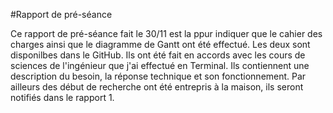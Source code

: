 #Rapport de pré-séance

Ce rapport de pré-séance fait le 30/11 est la ppur indiquer que le cahier des charges ainsi que le diagramme de Gantt ont été effectué.
Les deux sont disponilbes dans le GitHub. Ils ont été fait en accords avec les cours de sciences de l'ingénieur que j'ai effectué en Terminal.
Ils contiennent une description du besoin, la réponse technique et son fonctionnement.
Par ailleurs des début de recherche ont été entrepris à la maison, ils seront notifiés dans le rapport 1.